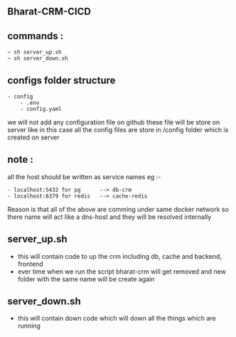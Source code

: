 ## Bharat-CRM-CICD

## commands :
    ~ sh server_up.sh
    ~ sh server_down.sh

## configs folder structure
```
- config
    - .env
    - config.yaml
```

we will not add any configuration file on github these file will be store on server
like in this case all the config files are store in /config folder which is created on server

## note :
all the host should be written as service names 
eg :- 
```
- localhost:5432 for pg      --> db-crm
- localhost:6379 for redis   --> cache-redis
```

Reason is that all of the above are comming under same docker
network so there name will act like a dns-host and they will 
be resolved internally 

## server_up.sh
- this will contain code to up the crm including db, cache and backend, frontend
- ever time when we run the script bharat-crm will get removed and new
folder with the same name will be create again

## server_down.sh
- this will contain down code which will down all the things which are 
running



